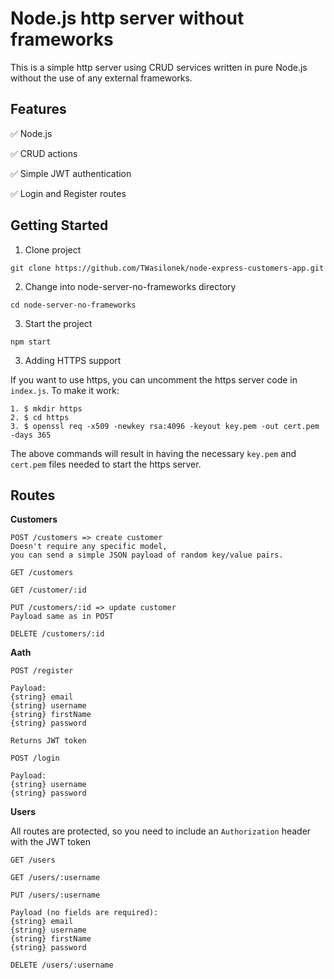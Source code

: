# Node.js http server without frameworks
This is a simple http server using CRUD services written in pure Node.js without the use of any external frameworks.


## Features   
✅ Node.js

✅ CRUD actions

✅ Simple JWT authentication

✅ Login and Register routes



## Getting Started   
1. Clone project   

```
git clone https://github.com/TWasilonek/node-express-customers-app.git
```

2. Change into node-server-no-frameworks directory   

```
cd node-server-no-frameworks
```

3. Start the project

```
npm start
```

3. Adding HTTPS support

If you want to use https, you can uncomment the https server code in `index.js`.
To make it work:
```
1. $ mkdir https
2. $ cd https
3. $ openssl req -x509 -newkey rsa:4096 -keyout key.pem -out cert.pem -days 365
```
The above commands will result in having the necessary `key.pem` and `cert.pem` files needed to start the https server.


## Routes

**Customers**
```
POST /customers => create customer
Doesn't require any specific model, 
you can send a simple JSON payload of random key/value pairs.
```
```
GET /customers
```
```
GET /customer/:id
```
```
PUT /customers/:id => update customer
Payload same as in POST
```
```
DELETE /customers/:id
```

**Aath**
```
POST /register

Payload:
{string} email 
{string} username
{string} firstName
{string} password

Returns JWT token
```

```
POST /login

Payload:
{string} username 
{string} password
```

**Users**

All routes are protected, so you need to include an `Authorization` header with the JWT token

```
GET /users
```
```
GET /users/:username
```
```
PUT /users/:username

Payload (no fields are required):
{string} email 
{string} username
{string} firstName
{string} password
```
```
DELETE /users/:username
```



